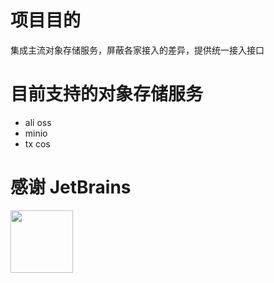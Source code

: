 # 项目目的
集成主流对象存储服务，屏蔽各家接入的差异，提供统一接入接口

# 目前支持的对象存储服务
* ali oss
* minio
* tx cos
# 感谢 JetBrains
<img src="https://user-images.githubusercontent.com/30682144/160310225-75feb9ef-7c8b-4fd1-8381-ac853dccb190.png" width="100px">
